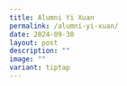 ```yaml
---
title: Alumni Yi Xuan
permalink: /alumni-yi-xuan/
date: 2024-09-30
layout: post
description: ""
image: ""
variant: tiptap
---
```

